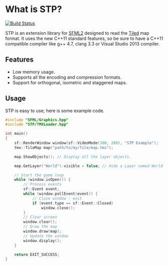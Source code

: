 # What is STP?

[![Build Status](https://travis-ci.org/edoren/STP.svg?branch=master)](https://travis-ci.org/edoren/STP)

STP is an extension library for [SFML2](https://github.com/LaurentGomila/SFML) designed to read the [Tiled](http://www.mapeditor.org/) map format. It uses the new C++11 standard features, so be sure to have a C++11 compatible compiler like g++ 4.7, clang 3.3 or Visual Studio 2013 compiler.

## Features

*   Low memory usage.
*   Supports all the encoding and compression formats.
*   Support for orthogonal, isometric and staggered maps.

## Usage

STP is easy to use; here is some example code.

```c++
#include "SFML/Graphics.hpp"
#include "STP/TMXLoader.hpp"

int main()
{
    sf::RenderWindow window(sf::VideoMode(360, 280), "STP Example");
    tmx::TileMap map("path/to/my/file/map.tmx");

    map.ShowObjects(); // Display all the layer objects.

    map.GetLayer("World").visible = false; // Hide a Layer named World

    // Start the game loop
    while (window.isOpen()) {
        // Process events
        sf::Event event;
        while (window.pollEvent(event)) {
            // Close window : exit
            if (event.type == sf::Event::Closed)
                window.close();
        }
        // Clear screen
        window.clear();
        // Draw the map
        window.draw(map);
        // Update the window
        window.display();
    }

    return EXIT_SUCCESS;
}
```

